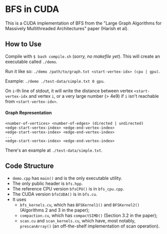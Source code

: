 BFS in CUDA
======

This is a CUDA implementation of BFS from the "Large Graph Algorithms for Massively Multithreaded Architectures" paper (Harish et al).

## How to Use

Compile with `$ bash compile.sh` (*sorry, no makefile yet*). This will create an executable called `./demo`.

Run it like so: `./demo /path/to/graph.txt <start-vertex-idx> (cpu | gpu)`.

Example: `./demo ./test-data/simple.txt 0 gpu`.

On `i`-th line of stdout, it will write the distance between vertex `<start-vertex-idx` and vertex `i`, or a very large number (> 4e9) if `i` isn't reachable from `<start-vertex-idx>`.

#### Graph Representation

```
<number-of-vertices> <number-of-edges> (directed | undirected)
<edge-start-vertex-index> <edge-end-vertex-index>
<edge-start-vertex-index> <edge-end-vertex-index>
...
<edge-start-vertex-index> <edge-end-vertex-index>
```

There's an example at `./test-data/simple.txt`.

## Code Structure

* `demo.cpp` has `main()` and is the only executable utility.
* The only public header is `bfs.hpp`.
* The reference CPU version `bfsCPU()` is in `bfs_cpu.cpp`.
* The CUDA version `bfsCUDA()` is in `bfs.cu`.
* It uses
  * `bfs_kernels.cu`, which has `BFSKernel1()` and `BFSKernel2()` (Algorithms 2 and 3 in the paper);
  * `compaction.cu`, which has `compactSIMD()` (Section 3.2 in the paper);
  * `scan.cu` and `scan_kernels.cu`, which have, most notably, `prescanArray()` (an off-the-shelf implementation of scan operation).
